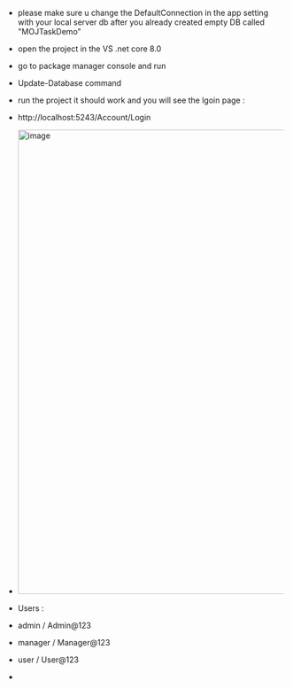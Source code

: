 - please make sure u change the DefaultConnection in the app setting with your local server db after you already created empty DB called "MOJTaskDemo"
- open the project in the VS .net core 8.0
- go to package manager console and run
-   Update-Database command
-   run the project it should work and you will see the lgoin page :
-   http://localhost:5243/Account/Login
-   <img width="1909" height="839" alt="image" src="https://github.com/user-attachments/assets/c5a0f15c-7b14-46fb-8621-3995f5993426" />
- Users :
-   admin / Admin@123
-   manager / Manager@123
-   user / User@123

-   
